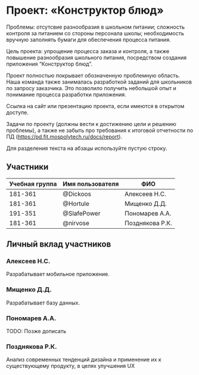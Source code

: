# Проект: «Конструктор блюд»

Проблемы: отсутсвие разнообразия в школьном питании; сложность контроля за питанием со стороны персонала школы; необходимость вручную заполнять бумаги для обеспечения процесса питания.

Цель проекта: упрощение процесса заказа и контроля, а также повышение разнообразия школьного питания, посредством создания приложения “Конструктор блюд”. 

Проект полностью покрывает обозначенную проблемную область. Наша команда также занималась разработкой заданий для школьников по запросу заказчика. Это позволило получить небольшой опыт и понимание процесса разработки приложения.

Ссылка на сайт или презентацию проекта, если имеются в открытом доступе.

Задачи по проекту (должны вести к достижению цели и решению проблемы), а также не забыть про требования к итоговой отчетности по ПД (https://pd.fit.mospolytech.ru/docs/report).

Для разделения текста на абзацы используйте пустую строку.

## Участники

| Учебная группа | Имя пользователя | ФИО                      |
|----------------|------------------|--------------------------|
| 181-361        | @Dickoos         | Алексеев Н.С.            |
| 181-361        | @Hortule         | Мищенко Д.Д.             |
| 191-351        | @SlafePower      | Пономарев А.А.           |
| 181-361        | @nirvose         | Позднякова Р.К.          |

## Личный вклад участников

### Алексеев Н.С.

Разрабатывает мобильное приложение.

### Мищенко Д.Д.

Разрабатывает базу данных.

### Пономарев А.А.

TODO: Позже дописать

### Позднякова Р.К.

Анализ современных тенденций дизайна и применение их к существующему продукту, в целях улучшения UX

